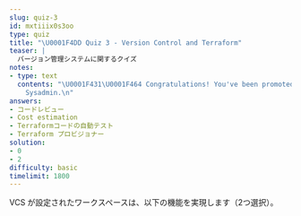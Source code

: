 ```yaml
---
slug: quiz-3
id: mxtiiix0s3oo
type: quiz
title: "\U0001F4DD Quiz 3 - Version Control and Terraform"
teaser: |
  バージョン管理システムに関するクイズ
notes:
- type: text
  contents: "\U0001F431‍\U0001F464 Congratulations! You've been promoted to Senior
    Sysadmin.\n"
answers:
- コードレビュー
- Cost estimation
- Terraformコードの自動テスト
- Terraform プロビジョナー
solution:
- 0
- 2
difficulty: basic
timelimit: 1800
---
```

VCS が設定されたワークスペースは、以下の機能を実現します（2つ選択）。
